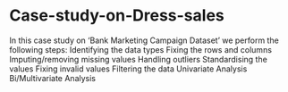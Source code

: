 # Case-study-on-Dress-sales
In this case study on ‘Bank Marketing Campaign Dataset’ we perform the following steps:  Identifying the data types Fixing the rows and columns Imputing/removing missing values Handling outliers Standardising the values Fixing invalid values Filtering the data Univariate Analysis Bi/Multivariate Analysis
